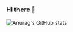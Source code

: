 ### Hi there 👋

![Anurag's GitHub stats](https://github-readme-stats.vercel.app/api?username=anuraghazra&show_icons=true&theme=dracula)



<!--
**YHZ-EPIC/YHZ-EPIC** is a ✨ _special_ ✨ repository because its `README.md` (this file) appears on your GitHub profile.

Here are some ideas to get you started:

- 🔭 I’m currently working on ...
- 🌱 I’m currently learning ...
- 👯 I’m looking to collaborate on ...
- 🤔 I’m looking for help with ...
- 💬 Ask me about ...
- 📫 How to reach me: ...
- 😄 Pronouns: ...
- ⚡ Fun fact: ...
-->
